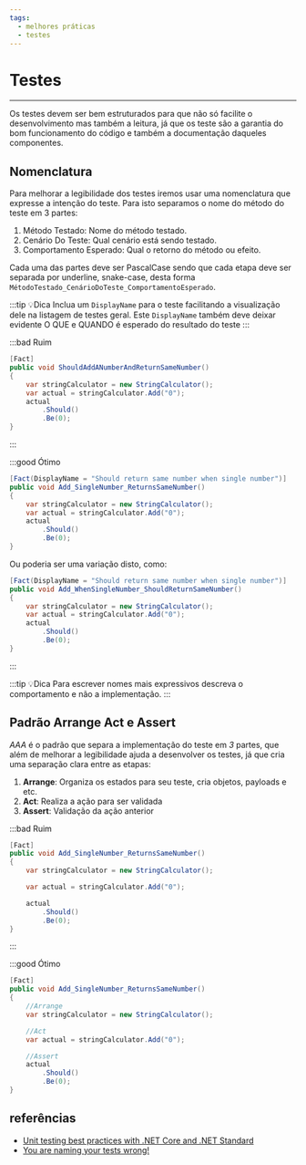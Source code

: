 ```yaml
---
tags:
  - melhores práticas
  - testes
---
```

# Testes
<authors>
    <author user="leticiasassaki"/> 
    <author user="nathancaracho"/>
    <author user="gabrielfaraday"/>
</authors>  

---

Os testes devem ser bem estruturados para que não só facilite o desenvolvimento mas também a leitura, já que os teste são a garantia do bom funcionamento do código e também a documentação daqueles componentes.


## Nomenclatura
Para melhorar a legibilidade dos testes iremos usar uma nomenclatura que expresse a intenção do teste. Para isto separamos o nome do método do teste em 3 partes:  
1. Método Testado: Nome do método testado.
2. Cenário Do Teste: Qual cenário está sendo testado.
3. Comportamento Esperado: Qual o retorno do método ou efeito.  

Cada uma das partes deve ser PascalCase sendo que cada etapa deve ser separada por underline, snake-case, desta forma 
`MétodoTestado_CenárioDoTeste_ComportamentoEsperado`.

:::tip 💡Dica
Inclua um `DisplayName` para o teste facilitando a visualização dele na listagem de testes geral. Este `DisplayName` também deve deixar evidente O QUE e QUANDO é esperado do resultado do teste
:::

:::bad Ruim
```csharp
[Fact]
public void ShouldAddANumberAndReturnSameNumber()
{
    var stringCalculator = new StringCalculator();
    var actual = stringCalculator.Add("0");
    actual
        .Should()
        .Be(0);
}
```
:::

:::good Ótimo
```csharp {2}
[Fact(DisplayName = "Should return same number when single number")]
public void Add_SingleNumber_ReturnsSameNumber()
{
    var stringCalculator = new StringCalculator();
    var actual = stringCalculator.Add("0");
    actual
        .Should()
        .Be(0);
}
```

Ou poderia ser uma variação disto, como:

```csharp {2}
[Fact(DisplayName = "Should return same number when single number")]
public void Add_WhenSingleNumber_ShouldReturnSameNumber()
{
    var stringCalculator = new StringCalculator();
    var actual = stringCalculator.Add("0");
    actual
        .Should()
        .Be(0);
}
```
:::

:::tip 💡Dica
Para escrever nomes mais expressivos descreva o comportamento e não a implementação.
:::

## Padrão Arrange Act e Assert 
*AAA* é o padrão que separa a implementação do teste em *3* partes, que além de melhorar a legibilidade ajuda a desenvolver os testes, já que cria uma separação clara entre as etapas: 

1. **Arrange**: Organiza os estados para seu teste, cria objetos, payloads e etc.
2. **Act**: Realiza a ação para ser validada
3. **Assert**: Validação da ação anterior


:::bad Ruim
```csharp
[Fact]
public void Add_SingleNumber_ReturnsSameNumber()
{
    var stringCalculator = new StringCalculator();

    var actual = stringCalculator.Add("0");

    actual
        .Should()
        .Be(0);
}
```
:::


:::good Ótimo
```csharp {4,7,10}
[Fact]
public void Add_SingleNumber_ReturnsSameNumber()
{
    //Arrange
    var stringCalculator = new StringCalculator();

    //Act
    var actual = stringCalculator.Add("0");

    //Assert
    actual
        .Should()
        .Be(0);
}
```
## referências

- [Unit testing best practices with .NET Core and .NET Standard](https://docs.microsoft.com/en-us/dotnet/core/testing/unit-testing-best-practices)
- [You are naming your tests wrong!](https://enterprisecraftsmanship.com/posts/you-naming-tests-wrong/)
